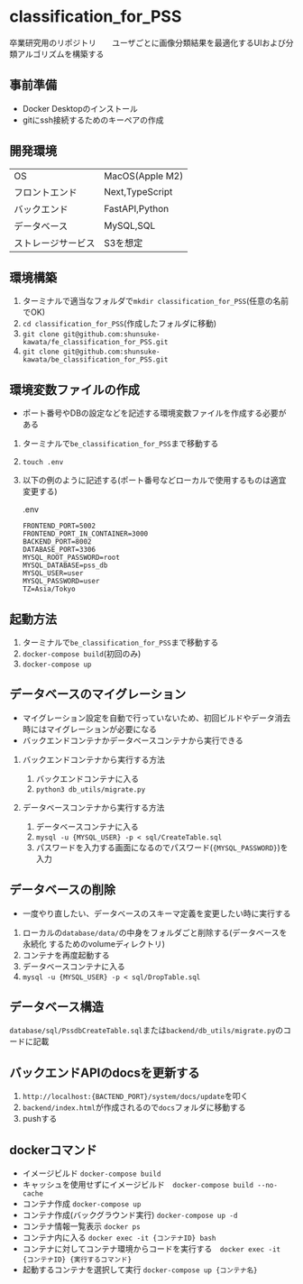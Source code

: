 # classification_for_PSS
卒業研究用のリポジトリ　　ユーザごとに画像分類結果を最適化するUIおよび分類アルゴリズムを構築する

## 事前準備
- Docker Desktopのインストール
- gitにssh接続するためのキーペアの作成

## 開発環境
|  |  |
| -- | -- |
| OS | MacOS(Apple M2) | 
| フロントエンド | Next,TypeScript | 
| バックエンド | FastAPI,Python |
| データベース | MySQL,SQL |
| ストレージサービス | S3を想定 |

## 環境構築
1. ターミナルで適当なフォルダで```mkdir classification_for_PSS```(任意の名前でOK)
1. ```cd classification_for_PSS```(作成したフォルダに移動)
1. ```git clone git@github.com:shunsuke-kawata/fe_classification_for_PSS.git```
1. ```git clone git@github.com:shunsuke-kawata/be_classification_for_PSS.git```

## 環境変数ファイルの作成
- ポート番号やDBの設定などを記述する環境変数ファイルを作成する必要がある

1. ターミナルで```be_classification_for_PSS```まで移動する
1. ```touch .env```
1. 以下の例のように記述する(ポート番号などローカルで使用するものは適宜変更する)

    .env

    ```
    FRONTEND_PORT=5002
    FRONTEND_PORT_IN_CONTAINER=3000
    BACKEND_PORT=8002
    DATABASE_PORT=3306
    MYSQL_ROOT_PASSWORD=root
    MYSQL_DATABASE=pss_db
    MYSQL_USER=user
    MYSQL_PASSWORD=user
    TZ=Asia/Tokyo
    ```

## 起動方法
1. ターミナルで```be_classification_for_PSS```まで移動する
1. ```docker-compose build```(初回のみ)
1. ```docker-compose up```

## データベースのマイグレーション
- マイグレーション設定を自動で行っていないため、初回ビルドやデータ消去時にはマイグレーションが必要になる
- バックエンドコンテナかデータベースコンテナから実行できる

1. バックエンドコンテナから実行する方法
    1. バックエンドコンテナに入る
    1. ```python3 db_utils/migrate.py```

1. データベースコンテナから実行する方法
    1. データベースコンテナに入る
    1. ```mysql -u {MYSQL_USER} -p < sql/CreateTable.sql```
    1. パスワードを入力する画面になるのでパスワード(```{MYSQL_PASSWORD}```)を入力

## データベースの削除
- 一度やり直したい、データベースのスキーマ定義を変更したい時に実行する

1. ローカルの```database/data/```の中身をフォルダごと削除する(データベースを永続化
するためのvolumeディレクトリ)
1. コンテナを再度起動する
1. データベースコンテナに入る
1. ```mysql -u {MYSQL_USER} -p < sql/DropTable.sql```

## データベース構造
```database/sql/PssdbCreateTable.sql```または```backend/db_utils/migrate.py```のコードに記載

## バックエンドAPIのdocsを更新する
1. ```http://localhost:{BACTEND_PORT}/system/docs/update```を叩く
1. ```backend/index.html```が作成されるので```docs```フォルダに移動する
1. pushする

## dockerコマンド
- イメージビルド ```docker-compose build```
- キャッシュを使用せずにイメージビルド　```docker-compose build --no-cache```
- コンテナ作成 ```docker-compose up```
- コンテナ作成(バックグラウンド実行) ```docker-compose up -d```
- コンテナ情報一覧表示 ```docker ps```
- コンテナ内に入る ```docker exec -it {コンテナID} bash```
- コンテナに対してコンテナ環境からコードを実行する　```docker exec -it {コンテナID} {実行するコマンド}```
- 起動するコンテナを選択して実行 ```docker-compose up {コンテナ名}```
